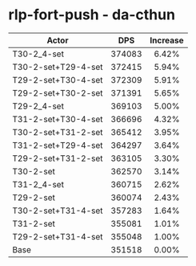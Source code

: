 # rlp-fort-push - da-cthun
| Actor | DPS | Increase |
|---|:---:|:---:|
|T30-2_4-set|374083|6.42%|
|T30-2-set+T29-4-set|372415|5.94%|
|T29-2-set+T30-4-set|372309|5.91%|
|T29-2-set+T30-2-set|371391|5.65%|
|T29-2_4-set|369103|5.00%|
|T31-2-set+T30-4-set|366696|4.32%|
|T30-2-set+T31-2-set|365412|3.95%|
|T31-2-set+T29-4-set|364297|3.64%|
|T29-2-set+T31-2-set|363105|3.30%|
|T30-2-set|362570|3.14%|
|T31-2_4-set|360715|2.62%|
|T29-2-set|360074|2.43%|
|T30-2-set+T31-4-set|357283|1.64%|
|T31-2-set|355081|1.01%|
|T29-2-set+T31-4-set|355048|1.00%|
|Base|351518|0.00%|
